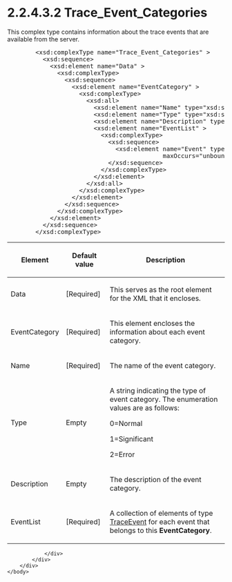 <html dir="LTR" xmlns:mshelp="http://msdn.microsoft.com/mshelp" xmlns:ddue="http://ddue.schemas.microsoft.com/authoring/2003/5" xmlns:xlink="http://www.w3.org/1999/xlink" xmlns:tool="http://www.microsoft.com/tooltip">
    <head>
        <meta http-equiv="Content-Type" content="text/html; CHARSET=utf-8"></meta>
        <meta name="save" content="history"></meta>
        <title>2.2.4.3.2 Trace_Event_Categories</title>
        <xml>
            <mshelp:toctitle title="2.2.4.3.2 Trace_Event_Categories"></mshelp:toctitle>
            <mshelp:rltitle title="[MS-SSAS]: Trace_Event_Categories"></mshelp:rltitle>
            <mshelp:keyword index="A" term="5c6af91c-b6e2-44b5-8098-763141a83b93"></mshelp:keyword>
            <mshelp:attr name="DCSext.ContentType" value="open specification"></mshelp:attr>
            <mshelp:attr name="AssetID" value="5c6af91c-b6e2-44b5-8098-763141a83b93"></mshelp:attr>
            <mshelp:attr name="TopicType" value="kbRef"></mshelp:attr>
            <mshelp:attr name="DCSext.Title" value="[MS-SSAS]: Trace_Event_Categories" />
        </xml>
    </head>
    <body>
        <div id="header">
            <h1 class="heading">2.2.4.3.2 Trace_Event_Categories</h1>
        </div>
        <div id="mainSection">
            <div id="mainBody">
                <div id="allHistory" class="saveHistory"></div>
                <div id="sectionSection0" class="section" name="collapseableSection">
                    

<p>This complex type contains information about the trace events
that are available from the server.</p>

<dl>
<dd>
<div><pre>   &lt;xsd:complexType name=&quot;Trace_Event_Categories&quot; &gt;
     &lt;xsd:sequence&gt;
       &lt;xsd:element name=&quot;Data&quot; &gt;
         &lt;xsd:complexType&gt;
           &lt;xsd:sequence&gt;
             &lt;xsd:element name=&quot;EventCategory&quot; &gt;
               &lt;xsd:complexType&gt;
                 &lt;xsd:all&gt;
                   &lt;xsd:element name=&quot;Name&quot; type=&quot;xsd:string&quot; /&gt;
                   &lt;xsd:element name=&quot;Type&quot; type=&quot;xsd:string&quot; minOccurs=&quot;0&quot; /&gt;
                   &lt;xsd:element name=&quot;Description&quot; type=&quot;xsd:string&quot; minOccurs=&quot;0&quot; /&gt;
                   &lt;xsd:element name=&quot;EventList&quot; &gt;
                     &lt;xsd:complexType&gt;
                       &lt;xsd:sequence&gt;
                         &lt;xsd:element name=&quot;Event&quot; type=&quot;TraceEvent&quot; minOccurs=&quot;0&quot;
                                      maxOccurs=&quot;unbounded&quot; /&gt;
                       &lt;/xsd:sequence&gt;
                     &lt;/xsd:complexType&gt;
                   &lt;/xsd:element&gt;
                 &lt;/xsd:all&gt;
               &lt;/xsd:complexType&gt;
             &lt;/xsd:element&gt;
           &lt;/xsd:sequence&gt;
         &lt;/xsd:complexType&gt;
       &lt;/xsd:element&gt;
     &lt;/xsd:sequence&gt;
   &lt;/xsd:complexType&gt;
</pre></div>
</dd></dl>

<table>
 <thead>
  <tr>
   <th>
   <p>Element</p>
   </th>
   <th>
   <p>Default value</p>
   </th>
   <th>
   <p>Description</p>
   </th>
  </tr>
 </thead>
 <tr>
  <td>
  <p>Data</p>
  </td>
  <td>
  <p>[Required]</p>
  </td>
  <td>
  <p>This serves as the root element for the XML that it
  encloses.</p>
  </td>
 </tr>
 <tr>
  <td>
  <p>EventCategory</p>
  </td>
  <td>
  <p>[Required]</p>
  </td>
  <td>
  <p>This element encloses the information about each event
  category.</p>
  </td>
 </tr>
 <tr>
  <td>
  <p>Name</p>
  </td>
  <td>
  <p>[Required]</p>
  </td>
  <td>
  <p>The name of the event category.</p>
  </td>
 </tr>
 <tr>
  <td>
  <p>Type</p>
  </td>
  <td>
  <p>Empty</p>
  </td>
  <td>
  <p>A string indicating the type of event category. The
  enumeration values are as follows:</p>
  <p>0=Normal</p>
  <p>1=Significant</p>
  <p>2=Error</p>
  </td>
 </tr>
 <tr>
  <td>
  <p>Description</p>
  </td>
  <td>
  <p>Empty</p>
  </td>
  <td>
  <p>The description of the event category.</p>
  </td>
 </tr>
 <tr>
  <td>
  <p>EventList</p>
  </td>
  <td>
  <p>[Required]</p>
  </td>
  <td>
  <p>A collection of elements of type <a href="fe90367f-3f14-428f-b35e-e44eba24afd5.html">TraceEvent</a> for each
  event that belongs to this <b>EventCategory</b>.</p>
  </td>
 </tr>
</table>

<p> </p>


                </div>
            </div>
        </div>
    </body>
</html>
